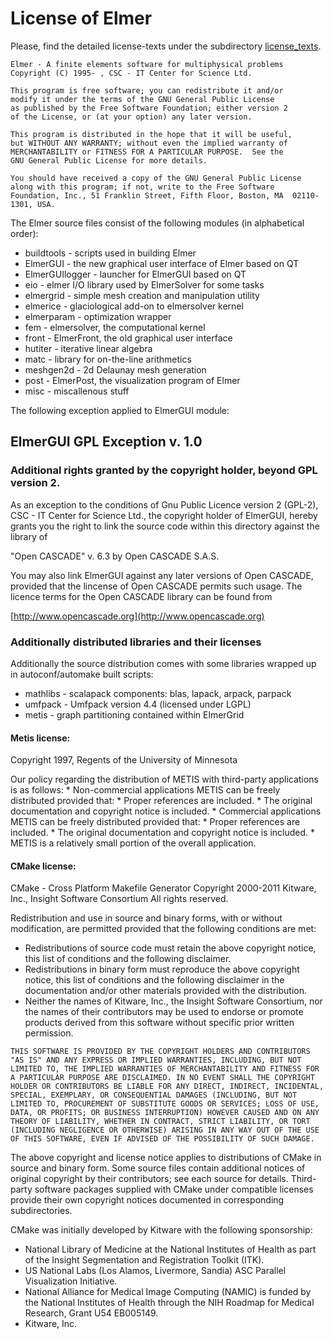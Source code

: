 # License of Elmer

Please, find the detailed license-texts under the subdirectory [license_texts](license_texts).

```
Elmer - A finite elements software for multiphysical problems
Copyright (C) 1995- , CSC - IT Center for Science Ltd.
   
This program is free software; you can redistribute it and/or
modify it under the terms of the GNU General Public License
as published by the Free Software Foundation; either version 2
of the License, or (at your option) any later version.
   
This program is distributed in the hope that it will be useful,
but WITHOUT ANY WARRANTY; without even the implied warranty of
MERCHANTABILITY or FITNESS FOR A PARTICULAR PURPOSE.  See the
GNU General Public License for more details.
   
You should have received a copy of the GNU General Public License
along with this program; if not, write to the Free Software
Foundation, Inc., 51 Franklin Street, Fifth Floor, Boston, MA  02110-1301, USA.
```

The Elmer source files consist of the following modules (in alphabetical order):
* buildtools - scripts used in building Elmer
* ElmerGUI - the new graphical user interface of Elmer based on QT 
* ElmerGUIlogger - launcher for ElmerGUI based on QT
* eio - elmer I/O library used by ElmerSolver for some tasks
* elmergrid - simple mesh creation and manipulation utility
* elmerice - glaciological add-on to elmersolver kernel
* elmerparam - optimization wrapper
* fem - elmersolver, the computational kernel
* front - ElmerFront, the old graphical user interface
* hutiter - iterative linear algebra 
* matc - library for on-the-line arithmetics  
* meshgen2d - 2d Delaunay mesh generation 
* post - ElmerPost, the visualization program of Elmer 
* misc - miscallenous stuff

The following exception applied to ElmerGUI module:


## ElmerGUI GPL Exception v. 1.0

### Additional rights granted by the copyright holder, beyond GPL version 2.

As an exception to the conditions of Gnu Public Licence version 2 (GPL-2),
CSC - IT Center for Science Ltd., the copyright holder of ElmerGUI, hereby
grants you the right to link the source code within this directory against
the library of

"Open CASCADE" v. 6.3 by Open CASCADE S.A.S.

You may also link ElmerGUI against any later versions of Open CASCADE,
provided that the lincense of Open CASCADE permits such usage. The licence
terms for the Open CASCADE library can be found from

[http://www.opencascade.org](http://www.opencascade.org)



### Additionally distributed libraries and their licenses

Additionally the source distribution comes with some libraries wrapped 
up in autoconf/automake built scripts:
* mathlibs - scalapack components: blas, lapack, arpack, parpack
* umfpack - Umfpack version 4.4 (licensed under LGPL)
* metis - graph partitioning contained within ElmerGrid


#### Metis license:

Copyright 1997, Regents of the University of Minnesota

Our policy regarding the distribution of METIS with third-party applications is as follows:
    *  Non-commercial applications
      METIS can be freely distributed provided that:
          * Proper references are included.
          * The original documentation and copyright notice is included.
    * Commercial applications
      METIS can be freely distributed provided that:
          * Proper references are included.
          * The original documentation and copyright notice is included.
          * METIS is a relatively small portion of the overall application.

#### CMake license:

CMake - Cross Platform Makefile Generator
Copyright 2000-2011 Kitware, Inc., Insight Software Consortium
All rights reserved.

Redistribution and use in source and binary forms, with or without
modification, are permitted provided that the following conditions
are met:
* Redistributions of source code must retain the above copyright
  notice, this list of conditions and the following disclaimer.
* Redistributions in binary form must reproduce the above copyright
  notice, this list of conditions and the following disclaimer in the
  documentation and/or other materials provided with the distribution.
* Neither the names of Kitware, Inc., the Insight Software Consortium,
  nor the names of their contributors may be used to endorse or promote
  products derived from this software without specific prior written
  permission.
```
THIS SOFTWARE IS PROVIDED BY THE COPYRIGHT HOLDERS AND CONTRIBUTORS
"AS IS" AND ANY EXPRESS OR IMPLIED WARRANTIES, INCLUDING, BUT NOT
LIMITED TO, THE IMPLIED WARRANTIES OF MERCHANTABILITY AND FITNESS FOR
A PARTICULAR PURPOSE ARE DISCLAIMED. IN NO EVENT SHALL THE COPYRIGHT
HOLDER OR CONTRIBUTORS BE LIABLE FOR ANY DIRECT, INDIRECT, INCIDENTAL,
SPECIAL, EXEMPLARY, OR CONSEQUENTIAL DAMAGES (INCLUDING, BUT NOT
LIMITED TO, PROCUREMENT OF SUBSTITUTE GOODS OR SERVICES; LOSS OF USE,
DATA, OR PROFITS; OR BUSINESS INTERRUPTION) HOWEVER CAUSED AND ON ANY
THEORY OF LIABILITY, WHETHER IN CONTRACT, STRICT LIABILITY, OR TORT
(INCLUDING NEGLIGENCE OR OTHERWISE) ARISING IN ANY WAY OUT OF THE USE
OF THIS SOFTWARE, EVEN IF ADVISED OF THE POSSIBILITY OF SUCH DAMAGE.
```

The above copyright and license notice applies to distributions of
CMake in source and binary form.  Some source files contain additional
notices of original copyright by their contributors; see each source
for details.  Third-party software packages supplied with CMake under
compatible licenses provide their own copyright notices documented in
corresponding subdirectories.


CMake was initially developed by Kitware with the following sponsorship:
 * National Library of Medicine at the National Institutes of Health
   as part of the Insight Segmentation and Registration Toolkit (ITK).
 * US National Labs (Los Alamos, Livermore, Sandia) ASC Parallel
   Visualization Initiative.
 * National Alliance for Medical Image Computing (NAMIC) is funded by the
   National Institutes of Health through the NIH Roadmap for Medical Research,
   Grant U54 EB005149.
 * Kitware, Inc.








